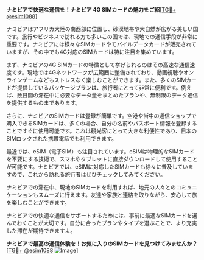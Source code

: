 **ナミビアで快適な通信を！ナミビア 4G SIMカードの魅力をご紹**[[TG💪+ @esim1088](https://t.me/s/esim1088)]

ナミビアはアフリカ大陸の南西部に位置し、砂漠地帯や大自然が広がる美しい国です。旅行やビジネスで訪れる方も多いこの国では、現地での通信手段が非常に重要です。ナミビアには様々なSIMカードやモバイルデータカードが販売されていますが、その中でも4G対応のSIMカードは特に注目を集めています。

まず、ナミビアの4G SIMカードの特徴として挙げられるのはその高速な通信速度です。現地では4Gネットワークが広範囲に整備されており、動画視聴やオンラインゲームなどもストレスなく楽しむことができます。また、多くのSIMカードが提供しているパッケージプランは、旅行者にとって非常に便利です。例えば、数日間の滞在中に必要なデータ量をまとめたプランや、無制限のデータ通信を提供するものまであります。

さらに、ナミビアのSIMカードは登録が簡単です。空港や街中の通信ショップで購入できるSIMカードは、多くの場合、自分の名前やパスポート情報を登録することですぐに使用可能です。これは観光客にとって大きな利便性であり、日本のSIMロックされた携帯電話でも利用できます。

最近では、eSIM（電子SIM）も注目されています。eSIMは物理的なSIMカードを不要にする技術で、スマホやタブレットに直接ダウンロードして使用することが可能です。ナミビアでは、eSIMに対応したSIMカードも徐々に普及していますので、これから訪れる旅行者はぜひチェックしてみてください。

ナミビアでの滞在中、現地のSIMカードを利用すれば、地元の人々とのコミュニケーションもスムーズに行えます。友達や家族と連絡を取りながら、安心して旅を楽しむことができます。

ナミビアでの快適な通信をサポートするためには、事前に最適なSIMカードを選んでおくことが大切です。自分に合ったプランやタイプを選ぶことで、より充実した滞在が期待できますよ。

**ナミビアで最高の通信体験を！お気に入りのSIMカードを見つけてみませんか？** [[TG💪+ @esim1088](https://t.me/s/esim1088) ![Image](https://i.postimg.cc/Y0z9fWf4/image.png)]